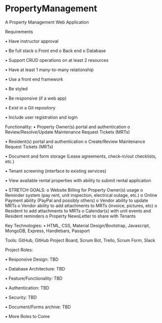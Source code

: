 # PropertyManagement
A Property Management Web Application

Requirements

• Have instructor approval

• Be full stack
  o Front end
  o Back end
  o Database

• Support CRUD operations on at least 2 resources

• Have at least 1 many-to-many relationship

• Use a front end framework

• Be styled

• Be responsive (if a web app)

• Exist in a Git repository

• Include user registration and login

Functionality:
  •	Property Owner(s) portal and authentication
    o	Review/Resolve/Update Maintenance Request Tickets (MRTs)
    
  •	Resident(s) portal and authentication
    o	Create/Review Maintenance Request Tickets (MRTs)
    
  •	Document and form storage (Lease agreements, check-in/out checklists, etc.)
  
  •	Tenant screening (interface to existing services)
  
  •	View available rental properties with ability to submit rental application
  
  •	STRETCH GOALS:
    o	Website Billing for Property Owner(s) usage
    o	Reminder system (pay rent, unit inspection, electrical outage, etc.)
    o	Online Payment ability (PayPal and possibly others)
    o	Vendor ability to update MRTs
    o	Vendor ability to add attachments to MRTs (invoice, pictures, etc)
    o	Resident to add attachments to MRTs
    o	Calendar(s) with unit events and Resident reminders
    o	Property NewsLetter to share with Tenants

Key Technologies:
  •	HTML, CSS, Material Design/Bootstrap, Javascript, MongoDB,
  Express, Handlebars, Passport
  
  Tools:
  GitHub, GitHub Project Board, Scrum Bot, Trello, Scrum Form, Slack
  
  Project Roles:
  
  •	Responsive Design: TBD
  
  •	Database Architecture: TBD
  
  •	Feature/Functionality: TBD
  
  •	Authentication: TBD
  
  •	Security: TBD
  
  •	Document/Forms archive: TBD
  
  •	More Roles to Come
